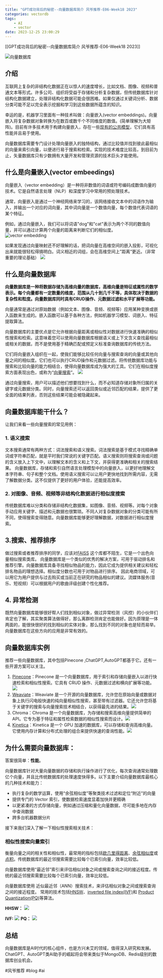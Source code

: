 ```yaml
---
title: "GPT成功背后的秘密--向量数据库简介 风爷推荐-E06-Week18 2023"
categories: vectordb
tags:
    - AI
    - vector
date: 2023-12-25 23:00:29
---
```

[[GPT成功背后的秘密--向量数据库简介 风爷推荐-E06-Week18 2023]]


![向量数据库](https://d33wubrfki0l68.cloudfront.net/7109311b75b6854671007cb02bc58868337207eb/4315c/images/vector-database-1.jpg)


## 介绍
互联网上复杂的非结构化数据正在以惊人的速度增长，比如文档、图像、视频和普通文本等形式。许多公司、组织将受益于存储和分析复杂数据，但传统数据库针对结构化数据建立，处理非结构化数据可能会很困难。如果仅通过关键词分析、数据分类可能不足以完全表示挖掘和学习到这些数据所蕴含的知识。

幸运的是，机器学习里面有一种技术叫做：向量嵌入(vector embeddings)。向量嵌入将复杂数据对象转换为在数百或数千个不同维度的数值。(简单理解为大矩阵)。目前有许多技术用于构建向量嵌入，存在一些[现有的公共模型](https://www.sbert.net/)，它们具有高性能并且易于使用。

向量数据库需要专门设计处理向量嵌入的独特结构，通过比较值并找到彼此最相似的向量来索引向量，以便进行易于搜索和检索。实现的技术难度比较高，到目前为止，矢量数据库只有少数拥有大量开发和管理资源的技术巨头才能使用。

## 什么是向量嵌入(vector embeedings)

向量嵌入（vector embedding）是一种将非数值的词语或符号编码成数值向量的技术。它是自然语言处理（NLP）和深度学习中常用的预处理技术。

通常，向量嵌入是通过一个神经网络来学习的，该网络接收文本中的词语作为输入，并输出一个对应的词向量，其中词向量是一个数值向量，每个数值代表词语的某个特征。


例如，通过向量嵌入，我们可以将词语"dog"和"cat"表示为两个不同的数值向量，并可以通过计算两个向量的距离来判断它们的相似度。
![vector embedding](https://s.zhangguiyi.cn/vent/dog.png)

如果发现通过向量映射还不好理解的话，把词向量在高维空间的嵌入投影，可视化出来就能很轻松得搞明白。词义相近的词组，会在高维空间上”距离“更近。（非常重要的理论基础）
![](https://s.zhangguiyi.cn/vent/%E8%AF%8D%E5%90%91%E9%87%8F%E5%8F%AF%E8%A7%86%E5%8C%96.png)

## 什么是向量数据库

**向量数据库是一种将数据存储为高维向量的数据库，高维向量是特征或属性的数学表示。每个向量都有一定数量的维度，范围从几十到几千不等，具体取决于数据的复杂性和粒度。向量数据库同时具有CRUD操作、元数据过滤和水平扩展等功能。**

向量通常是通过对原始数据（例如文本、图像、音频、视频等）应用某种变换或嵌入函数来生成的。嵌入函数可以基于各种方法，例如机器学习模型、词嵌入、特征提取算法。

向量数据库的主要优点是它允许根据向量距离或相似性对数据进行快速准确的相似性搜索和检索。这意味着您可以使用向量数据库根据语义或上下文含义查找最相似或相关的数据，而不是使用基于精确匹配或预定义标准查询数据库的传统方法。

它们将向量嵌入组织在一起，使我们能够比较任何向量与搜索查询的向量或其他向量之间的相似度。它们也可以执行CRUD操作和元数据过滤。将传统数据库功能与搜索和比较向量的能力相结合，使得向量数据库成为强大的工具。它们在相似度搜索方面表现出色，或称为“[向量搜索](https://www.algolia.com/blog/ai/what-is-vector-search/#:~:text=Vector%20search%20is%20a%20way,becoming%20more%20and%20more%20common.)”。
![](https://s.zhangguiyi.cn/vent/vectorsearch.png)

通过向量搜索，用户可以描述他们想要找到什么，而不必知道存储对象所归属的关键字或元数据分类。同时，向量搜索还可以返回类似或近邻匹配的结果，提供了更全面的结果列表，否则这些结果可能会被隐藏起来。


## 向量数据库能干什么？

让我们来看一些向量搜索的常见用例：

### 1. 语义搜索

文本搜索通常有两种方式：词法搜索和语义搜索。词法搜索是基于模式寻找精确单词或字符串匹配，就是平时我们常说的关键字匹配。语义搜索则将搜索查询或问题的含义放入上下文中，以理解文本的含义和上下文，并获得更准确和相关的搜索结果。
向量数据库，存储和索引自然语言处理模型中的向量嵌入，以更好地理解文本字符串、句子和整个文档。使用语义搜索可以让用户更快地找到所需内容，无需了解数据分类。这不仅提供了更好的用户体验，还能提高效率。

### 2. 对图像、音频、视频等非结构化数据进行相似度搜索

传统数据库难以分类和存储非结构化数据集，如图像、音频、视频等。对每个对象手动应用关键字、描述和元数据也很繁琐。不同人对复杂数据对象的分类可能有所不同，使得搜索变得随意。向量数据库能够更好理解数据，对数据进行相似度搜索。


## 3.搜索、推荐排序

做过搜索或者推荐排序的同学，应该对[FAISS](https://faiss.ai/) 这个库都不陌生，它是一个出色向量相似搜索类库。
向量数据库是一个类似的优秀的解决方案，可用于驱动排名和推荐引擎。向量数据库具备寻找相似物品的能力，因此它成为提供相关建议和轻松排名物品的理想选择。相似度分数也可用于对物品进行排序。
因此电商领域，可以用它为用户提供与过去购买或当前正在研究的物品相似的建议。流媒体服务(音乐、短视频）可以根据用户的歌曲评级创建个性化推荐。

## 4. 异常检测

既然向量数据库能够很好帮人们找到相似对象，做过异常检测（风控）的小伙伴们肯定也了解，其实聚类算法做得好，那么离群检测肯定也能做好。因为原理是一体两面的，能很快很好的找到相似的实体对象，那么找到不同的对象也是轻而易举。向量数据库在这些方向的应用是非常有效的。


## 向量数据库实例

推荐一些向量数据库，其中包括Pinecone ,ChatGPT,AutoGPT都基于它。还有一些开源方案可以关注。

1. [Pinecone](https://www.pinecone.io/)：Pinecone 是一个向量数据库，用于索引和存储向量嵌入以进行快速检索和相似性搜索。它具有 CRUD 操作、元数据过滤和横向扩展等功能。![](https://s.zhangguiyi.cn/vent/pinecone.png)
2. [Weaviate](https://weaviate.io/)：Weaviate 是一个开源的向量数据库，允许您在原始向量或数据对象上执行闪电般快速的纯向量相似性搜索，甚至带有过滤器。它还允许您将基于关键字的搜索与向量搜索技术相结合，以获得最先进的结果。![](https://s.zhangguiyi.cn/vent/weaviate.png)
3. Chroma：Chroma 是一个向量数据库，为存储和搜索高维向量提供简单的 API。它专为基于特征和属性检索数据的相似性搜索而设计。![](https://s.zhangguiyi.cn/vent/chroma.png)
4. [Kinetica](https://www.kinetica.com/)：Kinetica 是一个 GPU 加速的数据库，可以存储和查询高维向量。它使用内存计算和分布式处理的组合来提供快速的查询性能。![](https://s.zhangguiyi.cn/vent/kinetica.png)



## 为什么需要向量数据库：

答案很简单：**性能**。

向量数据库针对大量向量数据的存储和执行操作进行了优化，每次查询通常处理数亿个向量，并且比传统数据库的处理速度快得多。以下主要介绍向量数据库最核心的几种技术和能力：
-   执行复杂的数学运算，使用“余弦相似度”等聚类技术过滤和定位“附近”的向量
-   提供专门的 Vector 索引，使数据检索速度显着加快并更精确
-   以更紧凑的方式存储向量，例如通过压缩和量化向量数据，尽可能多地在内存中查询数据
-   跨多台机器数据分片

接下来我们深入了解一下相似性搜索相关技术：
### 相似性搜索向量索引

衡量向量之间的相关性和相似性，最常用的指标包括[欧几里得距离](https://zh.wikipedia.org/wiki/%E6%AC%A7%E5%87%A0%E9%87%8C%E5%BE%97%E8%B7%9D%E7%A6%BB)、[余弦相似度](https://zh.wikipedia.org/zh-sg/%E4%BD%99%E5%BC%A6%E7%9B%B8%E4%BC%BC%E6%80%A7)或[点积](https://zh.wikipedia.org/zh-sg/%E7%82%B9%E7%A7%AF)。传统数据库的最近邻搜索需要比较每个已索引向量，效率比较低。

向量数据库使用“最近邻”索引来评估相似对象之间或搜索查询之间的接近程度。传统的最近邻搜索需要比较每个已索引向量，效率比较低。

向量数据库使用 近似最近邻（ANN）搜索技术，来评估相似对象之间或搜索查询之间的接近程度。
常用的技术包括[HNSW](https://docs.vespa.ai/en/approximate-nn-hnsw.html)、[inverted file index(IVF)](https://towardsdatascience.com/similarity-search-with-ivfpq-9c6348fd4db3)和 [Product Quantization(PQ)](https://towardsdatascience.com/product-quantization-for-similarity-search-2f1f67c5fddd)等算法。

**HHSW：**
![](https://s.zhangguiyi.cn/vent/hmsw.png)

**IVF:**
![](https://s.zhangguiyi.cn/vent/ivf.jpg)
**PQ：**
![](https://s.zhangguiyi.cn/vent/product-quantization-1.gif)



## 总结

向量数据库是AI时代的核心组件，也是方兴未艾的领域，值得深入研究和发展。ChatGPT、AutoGPT类AI助手的崛起将会带来类似于MongoDB、Redis级别的数据库创业机会。

#风爷推荐 #blog #ai 
